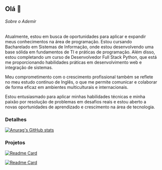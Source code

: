 ## Olá 👋


###### Sobre o Ademir

Atualmente, estou em busca de oportunidades para aplicar e expandir meus conhecimentos na área de programação. Estou cursando Bacharelado em Sistemas de Informação, onde estou desenvolvendo uma base sólida em fundamentos de TI e práticas de programação. Além disso, estou completando um curso de Desenvolvedor Full Stack Python, que está me proporcionando habilidades práticas em desenvolvimento web e integração de sistemas.

Meu comprometimento com o crescimento profissional também se reflete no meu estudo contínuo de Inglês, o que me permite comunicar e colaborar de forma eficaz em ambientes multiculturais e internacionais.

Estou entusiasmado para aplicar minhas habilidades técnicas e minha paixão por resolução de problemas em desafios reais e estou aberto a novas oportunidades de aprendizado e crescimento na área de tecnologia.

### Detalhes

[![Anurag's GitHub stats](https://github-readme-stats.vercel.app/api?username=AdemirSoares&show_icons=true&theme=dark)](https://github.com/anuraghazra/github-readme-stats)

### Projetos

[![Readme Card](https://github-readme-stats.vercel.app/api/pin/?username=AdemirSoares&repo=Projeto_6&theme=dark)](https://github.com/anuraghazra/github-readme-stats)

[![Readme Card](https://github-readme-stats.vercel.app/api/pin/?username=AdemirSoares&repo=eplay&theme=dark)](https://github.com/anuraghazra/github-readme-stats)
